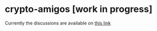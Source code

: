 # crypto-amigos [work in progress]

Currently the discussions are available on [this link](https://github.com/TzuYuanLiu/wizardamigos-gamification-selfemployment-platform/issues)
